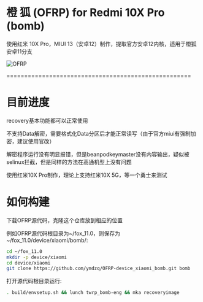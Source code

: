 # 橙 狐 (OFRP) for Redmi 10X Pro (bomb)
使用红米 10X Pro，MIUI 13（安卓12）制作，提取官方安卓12内核，适用于橙狐安卓11分支

![OFRP](https://image.ibb.co/cTMWux/logo.jpg "OFRP")

====================================================

# 目前进度
recovery基本功能都可以正常使用

不支持Data解密，需要格式化Data分区后才能正常读写（由于官方miui有强制加密，建议使用官改）

解密程序运行没有明显报错，但是beanpodkeymaster没有内容输出，疑似被selinux拦截，但是同样的方法在高通机型上没有问题

使用红米10X Pro制作，理论上支持红米10X 5G，等一个勇士来测试

# 如何构建
下载OFRP源代码，克隆这个仓库放到相应的位置

例如OFRP源代码根目录为~/fox_11.0，则保存为~/fox_11.0/device/xiaomi/bomb/:

```bash
cd ~/fox_11.0
mkdir -p device/xiaomi
cd device/xiaomi
git clone https://github.com/ymdzq/OFRP-device_xiaomi_bomb.git bomb
```

打开源代码根目录运行:

```bash
. build/envsetup.sh && lunch twrp_bomb-eng && mka recoveryimage
```
